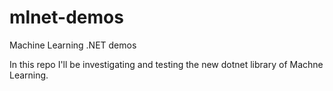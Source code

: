 # mlnet-demos
Machine Learning .NET demos

In this repo I'll be investigating and testing the new dotnet library of Machne Learning.
